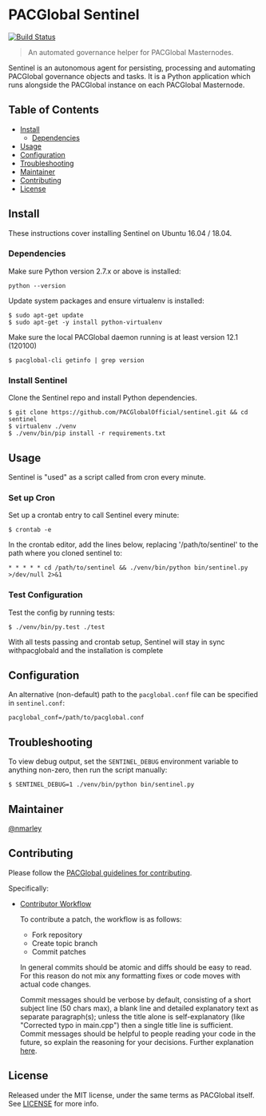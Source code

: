 # PACGlobal Sentinel

[![Build Status](https://travis-ci.org/PACGlobalpay/sentinel.svg?branch=master)](https://travis-ci.org/PACGlobalpay/sentinel)

> An automated governance helper for PACGlobal Masternodes.

Sentinel is an autonomous agent for persisting, processing and automating PACGlobal governance objects and tasks. It is a Python application which runs alongside the PACGlobal instance on each PACGlobal Masternode.

## Table of Contents
- [Install](#install)
  - [Dependencies](#dependencies)
- [Usage](#usage)
- [Configuration](#configuration)
- [Troubleshooting](#troubleshooting)
- [Maintainer](#maintainer)
- [Contributing](#contributing)
- [License](#license)

## Install

These instructions cover installing Sentinel on Ubuntu 16.04 / 18.04.

### Dependencies

Make sure Python version 2.7.x or above is installed:

    python --version

Update system packages and ensure virtualenv is installed:

    $ sudo apt-get update
    $ sudo apt-get -y install python-virtualenv

Make sure the local PACGlobal daemon running is at least version 12.1 (120100)

    $ pacglobal-cli getinfo | grep version

### Install Sentinel

Clone the Sentinel repo and install Python dependencies.

    $ git clone https://github.com/PACGlobalOfficial/sentinel.git && cd sentinel
    $ virtualenv ./venv
    $ ./venv/bin/pip install -r requirements.txt

## Usage

Sentinel is "used" as a script called from cron every minute.

### Set up Cron

Set up a crontab entry to call Sentinel every minute:

    $ crontab -e

In the crontab editor, add the lines below, replacing '/path/to/sentinel' to the path where you cloned sentinel to:

    * * * * * cd /path/to/sentinel && ./venv/bin/python bin/sentinel.py >/dev/null 2>&1

### Test Configuration

Test the config by running tests:

    $ ./venv/bin/py.test ./test

With all tests passing and crontab setup, Sentinel will stay in sync withpacglobald and the installation is complete

## Configuration

An alternative (non-default) path to the `pacglobal.conf` file can be specified in `sentinel.conf`:

    pacglobal_conf=/path/to/pacglobal.conf

## Troubleshooting

To view debug output, set the `SENTINEL_DEBUG` environment variable to anything non-zero, then run the script manually:

    $ SENTINEL_DEBUG=1 ./venv/bin/python bin/sentinel.py

## Maintainer

[@nmarley](https://github.com/nmarley)

## Contributing

Please follow the [PACGlobal guidelines for contributing](https://github.com/PACGlobalOfficial/PAC/blob/master/CONTRIBUTING.md).

Specifically:

* [Contributor Workflow](https://github.com/PACGlobalOfficial/PAC/blob/master/CONTRIBUTING.md#contributor-workflow)

    To contribute a patch, the workflow is as follows:

    * Fork repository
    * Create topic branch
    * Commit patches

    In general commits should be atomic and diffs should be easy to read. For this reason do not mix any formatting fixes or code moves with actual code changes.

    Commit messages should be verbose by default, consisting of a short subject line (50 chars max), a blank line and detailed explanatory text as separate paragraph(s); unless the title alone is self-explanatory (like "Corrected typo in main.cpp") then a single title line is sufficient. Commit messages should be helpful to people reading your code in the future, so explain the reasoning for your decisions. Further explanation [here](http://chris.beams.io/posts/git-commit/).

## License

Released under the MIT license, under the same terms as PACGlobal itself. See [LICENSE](LICENSE) for more info.
